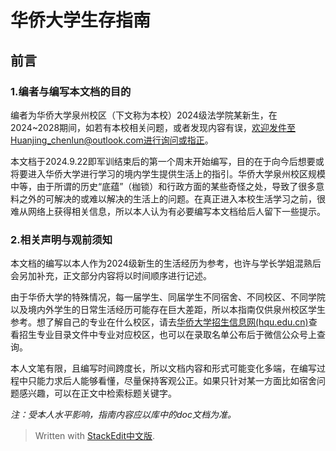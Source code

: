 # 华侨大学生存指南
## 前言
### 1.编者与编写本文档的目的
编者为华侨大学泉州校区（下文称为本校）2024级法学院某新生，在2024~2028期间，如若有本校相关问题，或者发现内容有误，欢迎发件至Huanjing_chenlun@outlook.com进行询问或指正。

本文档于2024.9.22即军训结束后的第一个周末开始编写，目的在于向今后想要或将要进入华侨大学进行学习的境内学生提供生活上的指引。华侨大学泉州校区规模中等，由于所谓的历史“底蕴”（枷锁）和行政方面的某些奇怪之处，导致了很多意料之外的可解决的或难以解决的生活上的问题。在真正进入本校生活学习之前，很难从网络上获得相关信息，所以本人认为有必要编写本文档给后人留下一些提示。


### 2.相关声明与观前须知
本文档的编写以本人作为2024级新生的生活经历为参考，也许与学长学姐混熟后会另加补充，正文部分内容将以时间顺序进行记述。

由于华侨大学的特殊情况，每一届学生、同届学生不同宿舍、不同校区、不同学院以及境内外学生的日常生活经历可能存在巨大差距，所以本指南仅供泉州校区学生参考。想了解自己的专业在什么校区，请去[华侨大学招生信息网(hqu.edu.cn)](https://zsc.hqu.edu.cn/index.htm)查看招生专业目录文件中专业对应校区，也可以在录取名单公布后于微信公众号上查询。

本人文笔有限，且编写时间跨度长，所以文档内容和形式可能变化多端，在编写过程中只能力求后人能够看懂，尽量保持客观公正。如果只针对某一方面比如宿舍问题感兴趣，可以在正文中检索标题关键字。

*注：受本人水平影响，指南内容应以库中的doc文档为准。*
> Written with [StackEdit中文版](https://stackedit.cn/).
